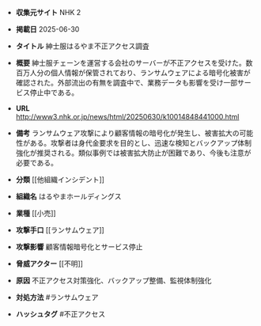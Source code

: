 - **収集元サイト**
NHK 2

- **掲載日**
2025-06-30

- **タイトル**
紳士服はるやま不正アクセス調査

- **概要**
紳士服チェーンを運営する会社のサーバーが不正アクセスを受けた。数百万人分の個人情報が保管されており、ランサムウェアによる暗号化被害が確認された。外部流出の有無を調査中で、業務データも影響を受け一部サービス停止中である。

- **URL**
http://www3.nhk.or.jp/news/html/20250630/k10014848441000.html

- **備考**
ランサムウェア攻撃により顧客情報の暗号化が発生し、被害拡大の可能性がある。攻撃者は身代金要求を目的とし、迅速な検知とバックアップ体制強化が推奨される。類似事例では被害拡大防止が困難であり、今後も注意が必要である。

- **分類**
[[他組織インシデント]]

- **組織名**
はるやまホールディングス

- **業種**
[[小売]]

- **攻撃手口**
[[ランサムウェア]]

- **攻撃影響**
顧客情報暗号化とサービス停止

- **脅威アクター**
[[不明]]

- **原因**
不正アクセス対策強化、バックアップ整備、監視体制強化

- **対処方法**
#ランサムウェア

- **ハッシュタグ**
#不正アクセス

